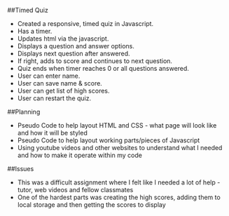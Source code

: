 ##Timed Quiz
- Created a responsive, timed quiz in Javascript. 
- Has a timer.
- Updates html via the javascript.
- Displays a question and answer options.
- Displays next question after answered.
- If right, adds to score and continues to next question.
- Quiz ends when timer reaches 0 or all questions answered.
- User can enter name.
- User can save name & score.
- User can get list of high scores.
- User can restart the quiz.

##Planning
- Pseudo Code to help layout HTML and CSS - what page will look like and how it will be styled
- Pseudo Code to help layout working parts/pieces of Javascript
- Using youtube videos and other websites to understand what I needed and how to make it operate within my code

##Issues
- This was a difficult assignment where I felt like I needed a lot of help - tutor, web videos and fellow classmates
- One of the hardest parts was creating the high scores, adding them to local storage and then getting the scores to display